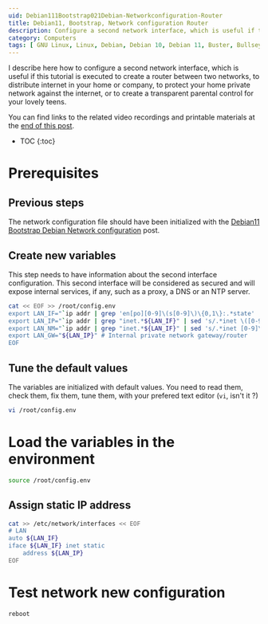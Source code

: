 ```yaml
---
uid: Debian111Bootstrap021Debian-Networkconfiguration-Router
title: Debian11, Bootstrap, Network configuration Router
description: Configure a second network interface, which is useful if this tutorial is executed to create a router between two networks, to distribute internet in your home or company, to protect your home private network against the internet, or to create a transparent parental control for your lovely teens.
category: Computers
tags: [ GNU Linux, Linux, Debian, Debian 10, Debian 11, Buster, Bullseye, Server, Installation, Network configuration, Configuration, Router, Gateway, Parental control, Control, Internet sharing ]
---
```


I describe here how to configure a second network interface, which is useful if this tutorial is executed to create a router between two networks, to distribute internet in your home or company, to protect your home private network against the internet, or to create a transparent parental control for your lovely teens.

You can find links to the related video recordings and printable materials at the [end of this post](#materials-and-links).

* TOC
{:toc}

# Prerequisites

## Previous steps

The network configuration file should have been initialized with the [Debian11 Bootstrap Debian Network configuration](/Debian111Bootstrap020Debian-Networkconfiguration-en/) post.

## Create new variables

This step needs to have information about the second interface configuration. This second interface will be considered as secured and will expose internal services, if any, such as a proxy, a DNS or an NTP server.

```bash
cat << EOF >> /root/config.env
export LAN_IF="`ip addr | grep 'en[po][0-9]\(s[0-9]\)\{0,1\}:.*state' | cut -d: -f2 | sed 's/ //' | head -n 2 | tail -n 1`" # Internal private network interface
export LAN_IP="`ip addr | grep "inet.*${LAN_IF}" | sed 's/.*inet \([0-9]\+.[0-9]\+.[0-9]\+.[0-9]\+\)\/[0-9]\+.*/\1/' | head -n 1`" # Internal private network IP address
export LAN_NM="`ip addr | grep "inet.*${LAN_IF}" | sed 's/.*inet [0-9]\+.[0-9]\+.[0-9]\+.[0-9]\+\/\([0-9]\+\).*/\1/' | head -n 1`" # Internal private network netmask
export LAN_GW="${LAN_IP}" # Internal private network gateway/router
EOF
```

## Tune the default values

The variables are initialized with default values. You need to read them, check them, fix them, tune them, with your prefered text editor (`vi`, isn't it ?)
```bash
vi /root/config.env
```

# Load the variables in the environment

```bash
source /root/config.env
```

## Assign static IP address

```bash
cat >> /etc/network/interfaces << EOF
# LAN
auto ${LAN_IF}
iface ${LAN_IF} inet static
    address ${LAN_IP}
EOF
```

# Test network new configuration

```bash
reboot
```

